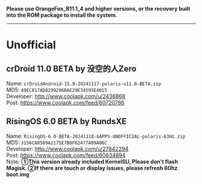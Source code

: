 **Please use OrangeFox_R11.1_4 and higher versions, or the recovery built into the ROM package to install the system.**

--------------------------------
# Unofficial  

## crDroid 11.0 BETA by 没空的人Zero  
Name: `crDroidAndroid-15.0-20241117-polaris-v11.0-BETA.zip`  
MD5: `49EC817AD8299296BAE29E34595E4015`  
Developer: http://www.coolapk.com/u/2436868  
Post: https://www.coolapk.com/feed/60720786  

## RisingOS 6.0 BETA by RundsXE
Name: `RisingOS-6.0-BETA-20241118-GAPPS-UNOFFICIAL-polaris-63Hz.zip`  
MD5: `3156C88589A2175E7B8F62477A09A06C`  
Developer: http://www.coolapk.com/u/27842294  
Post: https://www.coolapk.com/feed/60634894  
Note: **①This version already included KernelSU, Please don't flash Magisk. ②If there are touch or display issues, please refresh 60hz boot.img**
